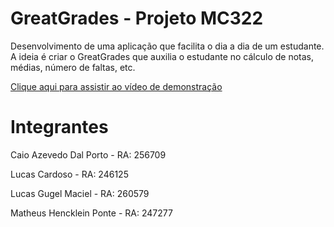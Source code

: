 # **GreatGrades - Projeto MC322**
Desenvolvimento de uma aplicação que facilita o dia a dia de um estudante.
A ideia é criar o GreatGrades que auxilia o estudante no cálculo de notas, médias, número de faltas, etc.

[Clique aqui para assistir ao vídeo de demonstração](https://www.youtube.com/watch?v=jm5M1_n8ygs)
 
# Integrantes
<p>
    Caio Azevedo Dal Porto - RA: 256709
</p>
<p>
    Lucas Cardoso - RA: 246125
</p>
<p>
    Lucas Gugel Maciel - RA: 260579
</p>
<p>
    Matheus Hencklein Ponte - RA: 247277
</p>